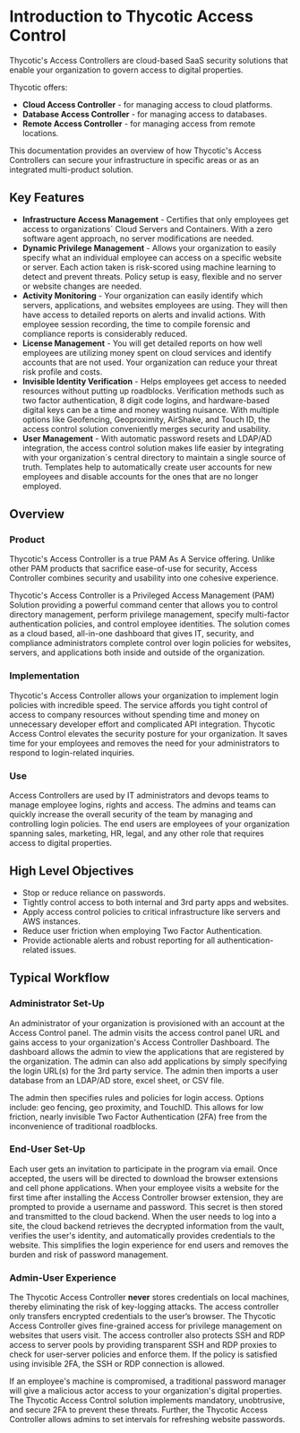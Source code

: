 [title]: # (Introduction)
[tags]: # (thycotic access control)
[priority]: # (1)
# Introduction to Thycotic Access Control

Thycotic's Access Controllers are cloud-based SaaS security solutions that enable your organization to govern access to digital properties.

Thycotic offers:

- __Cloud Access Controller__ - for managing access to cloud platforms.
- __Database Access Controller__ - for managing access to databases.
- __Remote Access Controller__ - for managing access from remote locations.

This documentation provides an overview of how Thycotic's Access Controllers can secure your infrastructure in specific areas or as an integrated multi-product solution.

## Key Features

* __Infrastructure Access Management__ - Certifies that only employees get access to organizations´ Cloud Servers and Containers. With a zero software agent approach, no server modifications are needed.
* __Dynamic Privilege Management__ - Allows your organization to easily specify what an individual employee can access on a specific website or server. Each action taken is risk-scored using machine learning to detect and prevent threats. Policy setup is easy, flexible and no server or website changes are needed.
* __Activity Monitoring__ - Your organization can easily identify which servers, applications, and websites employees are using. They will then have access to detailed reports on alerts and invalid actions. With employee session recording, the time to compile forensic and compliance reports is considerably reduced.
* __License Management__ - You will get detailed reports on how well employees are utilizing money spent on cloud services and identify accounts that are not used. Your organization can reduce your threat risk profile and costs.
* __Invisible Identity Verification__ - Helps employees get access to needed resources without putting up roadblocks. Verification methods such as two factor authentication, 8 digit code logins, and hardware-based digital keys can be a time and money wasting nuisance. With multiple options like Geofencing, Geoproximity, AirShake, and Touch ID, the access control solution conveniently merges security and usability.
* __User Management__ - With automatic password resets and LDAP/AD integration, the access control solution makes life easier by integrating with your organization´s central directory to maintain a single source of truth. Templates help to automatically create user accounts for new employees and disable accounts for the ones that are no longer employed.

## Overview

### Product

Thycotic's Access Controller is a true PAM As A Service offering. Unlike other PAM products that sacrifice ease-of-use for security, Access Controller combines security and usability into one cohesive experience.

Thycotic's Access Controller is a Privileged Access Management (PAM) Solution providing a powerful command center that allows you to control directory management, perform privilege management, specify multi-factor authentication policies, and control employee identities. The solution comes as a cloud based, all-in-one dashboard that gives IT, security, and compliance administrators complete control over login policies for websites, servers, and applications both inside and outside of the organization.

### Implementation

Thycotic's Access Controller allows your organization to implement login policies with incredible speed. The service affords you tight control of access to company resources without spending time and money on unnecessary developer effort and complicated API integration. Thycotic Access Control elevates the security posture for your organization. It saves time for your employees and removes the need for your administrators to respond to login-related inquiries.

### Use

Access Controllers are used by IT administrators and devops teams to manage employee logins, rights and access. The admins and teams can quickly increase the overall security of the team by managing and controlling login policies. The end users are employees of your organization spanning sales, marketing, HR, legal, and any other role that requires access to digital properties.

## High Level Objectives

* Stop or reduce reliance on passwords.
* Tightly control access to both internal and 3rd party apps and websites.
* Apply access control policies to critical infrastructure like servers and AWS instances.
* Reduce user friction when employing Two Factor Authentication.
* Provide actionable alerts and robust reporting for all authentication-related issues.

## Typical Workflow

### Administrator Set-Up
An administrator of your organization is provisioned with an account at the Access Control panel. The admin visits the access control panel URL and gains access to your organization's Access Controller Dashboard. The dashboard allows the admin to view the applications that are registered by the organization. The admin can also add applications by simply specifying the login URL(s) for the 3rd party service. The admin then imports a user database from an LDAP/AD store, excel sheet, or CSV file.

The admin then specifies rules and policies for login access. Options include: geo fencing, geo proximity, and TouchID. This allows for low friction, nearly invisible Two Factor Authentication (2FA) free from the inconvenience of traditional roadblocks.

### End-User Set-Up
Each user gets an invitation to participate in the program via email. Once accepted, the users will be directed to download the browser extensions and cell phone applications. When your employee visits a website for the first time after installing the Access Controller browser extension, they are prompted to provide a username and password. This secret is then stored and transmitted to the cloud backend. When the user needs to log into a site, the cloud backend retrieves the decrypted information from the vault, verifies the user's identity, and automatically provides credentials to the website. This simplifies the login experience for end users and removes the burden and risk of password management.

### Admin-User Experience
The Thycotic Access Controller __never__ stores credentials on local machines, thereby eliminating the risk of key-logging attacks. The access controller only transfers encrypted credentials to the user’s browser. The Thycotic Access Controller gives fine-grained access for privilege management on websites that users visit. The access controller also protects SSH and RDP access to server pools by providing transparent SSH and RDP proxies to check for user-server policies and enforce them. If the policy is satisfied using invisible 2FA, the SSH or RDP connection is allowed.

If an employee's machine is compromised, a traditional password manager will give a malicious actor access to your organization's digital properties. The Thycotic Access Control solution implements mandatory, unobtrusive, and secure 2FA to prevent these threats. Further, the Thycotic Access Controller allows admins to set intervals for refreshing website passwords.
